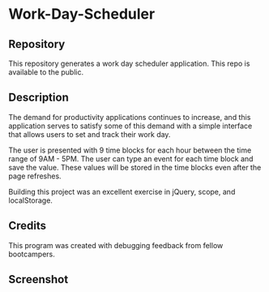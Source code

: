 # Work-Day-Scheduler
 
## Repository 
This repository generates a work day scheduler application. This repo is available to the public.

## Description
The demand for productivity applications continues to increase, and this application serves to satisfy some of this demand with a simple interface that allows users to set and track their work day. 

The user is presented with 9 time blocks for each hour between the time range of 9AM - 5PM. The user can type an event for each time block and save the value. These values will be stored in the time blocks even after the page refreshes. 

Building this project was an excellent exercise in jQuery, scope, and localStorage.

## Credits
This program was created with debugging feedback from fellow bootcampers.

## Screenshot